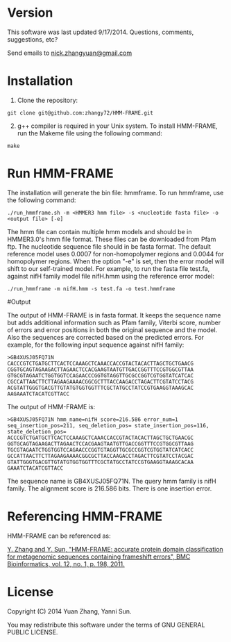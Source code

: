 # Version

This software was last updated 9/17/2014. Questions, comments, suggestions, etc?    

Send emails to nick.zhangyuan@gmail.com  

# Installation

1. Clone the repository:   

  `git clone git@github.com:zhangy72/HMM-FRAME.git`  

2. g++ compiler is required in your Unix system. To install HMM-FRAME, run the Makeme file using the following command:  

  `make`

# Run HMM-FRAME

The installation will generate the bin file: hmmframe. To run hmmframe, use the following command:  

  `./run_hmmframe.sh -m <HMMER3 hmm file> -s <nucleotide fasta file> -o <output file> [-e]`

The hmm file can contain multiple hmm models and should be in HMMER3.0's hmm file format. These files can be downloaded from Pfam ftp. The nucleotide sequence file should in be fasta format. The default reference model uses 0.0007 for non-homopolymer regions and 0.0044 for homopolymer regions. When the option "-e" is set, then the error model will shift to our self-trained model. For example, to run the fasta file test.fa, against nifH family model file nifH.hmm using the reference error model:  

`./run_hmmframe -m nifH.hmm -s test.fa -o test.hmmframe`
 
#Output

The output of HMM-FRAME is in fasta format. It keeps the sequence name but adds additional information such as Pfam family, Viterbi score, number of errors and error positions in both the original sequence and the model. Also the sequences are corrected based on the predicted errors. For example, for the following input sequence against nifH family:  

```
>GB4XUSJ05FQ71N
CACCCGTCTGATGCTTCACTCCAAAGCTCAAACCACCGTACTACACTTAGCTGCTGAACG
CGGTGCAGTAGAAGACTTAGAACTCCACGAAGTAATGTTGACCGGTTTCCGTGGCGTTAA
GTGCGTAGAATCTGGTGGTCCAGAACCCGGTGTAGGTTGCGCCGGTCGTGGTATCATCAC
CGCCATTAACTTCTTAGAAGAAAACGGCGCTTTACCAAGACCTAGACTTCGTATCCTACG
ACGTATTGGGTGACGTTGTATGTGGTGGTTTCGCTATGCCTATCCGTGAAGGTAAAGCAC
AAGAAATCTACATCGTTACC
```

The output of HMM-FRAME is:  
```
>GB4XUSJ05FQ71N hmm_name=nifH score=216.586 error_num=1 seq_insertion_pos=211, seq_deletion_pos= state_insertion_pos=116, state_deletion_pos=
ACCCGTCTGATGCTTCACTCCAAAGCTCAAACCACCGTACTACACTTAGCTGCTGAACGC
GGTGCAGTAGAAGACTTAGAACTCCACGAAGTAATGTTGACCGGTTTCCGTGGCGTTAAG
TGCGTAGAATCTGGTGGTCCAGAACCCGGTGTAGGTTGCGCCGGTCGTGGTATCATCACC
GCCATTAACTTCTTAGAAGAAAACGGCGCTTACCAAGACCTAGACTTCGTATCCTACGAC
GTATTGGGTGACGTTGTATGTGGTGGTTTCGCTATGCCTATCCGTGAAGGTAAAGCACAA
GAAATCTACATCGTTACC
```
The sequence name is GB4XUSJ05FQ71N. The query hmm family is nifH family. The alignment score is 216.586 bits. There is one insertion error.

# Referencing HMM-FRAME

HMM-FRAME can be referenced as: 
 
<a href='http://www.biomedcentral.com/1471-2105/12/198'>Y. Zhang and Y. Sun, "HMM-FRAME: accurate protein domain classification for metagenomic sequences containing frameshift errors", BMC Bioinformatics, vol. 12, no. 1, p. 198, 2011.</a>

# License

Copyright (C) 2014 Yuan Zhang, Yanni Sun.  

You may redistribute this software under the terms of GNU GENERAL PUBLIC LICENSE.


